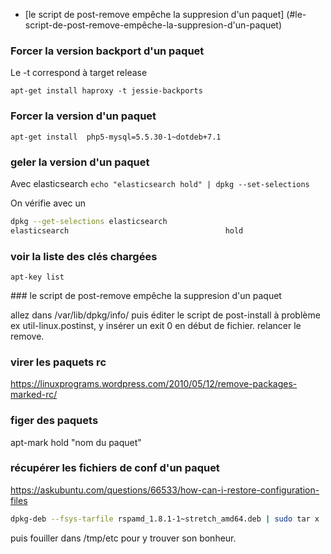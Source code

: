 * [le script de post-remove empêche la suppresion d'un paquet] (#le-script-de-post-remove-empêche-la-suppresion-d'un-paquet)

### Forcer la version backport d'un paquet
Le -t correspond à target release
```
apt-get install haproxy -t jessie-backports
```

### Forcer la version d'un paquet
```
apt-get install  php5-mysql=5.5.30-1~dotdeb+7.1
```
### geler la version d'un paquet
Avec elasticsearch
`echo "elasticsearch hold" | dpkg --set-selections`

On vérifie avec un

```bash
dpkg --get-selections elasticsearch
elasticsearch                                   hold
```
### voir la liste des clés chargées
`apt-key list`

### le script de post-remove empêche la suppresion d'un paquet

allez dans /var/lib/dpkg/info/ puis éditer le script de post-install à problème ex 
util-linux.postinst, y insérer un exit 0 en début de fichier.
relancer le remove.

### virer les paquets rc

https://linuxprograms.wordpress.com/2010/05/12/remove-packages-marked-rc/

### figer des paquets

apt-mark hold "nom du paquet"

### récupérer les fichiers de conf d'un paquet

https://askubuntu.com/questions/66533/how-can-i-restore-configuration-files

```bash
dpkg-deb --fsys-tarfile rspamd_1.8.1-1~stretch_amd64.deb | sudo tar x  -C /tmp/
```
puis fouiller dans /tmp/etc pour y trouver son bonheur. 
